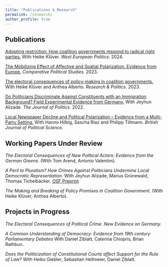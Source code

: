 ```yaml
---
title: "Publications & Research"
permalink: /research/
author_profile: true
---
```


## Publications

[Adopting restriction: How coalition governments respond to radical right parties.](https://www.tandfonline.com/doi/full/10.1080/01402382.2024.2341352)
With Heike Klüver.
*West European Politics.* 2024.


[The Mobilizing Effect of Affective and Spatial Polarization. Evidence from Europe.](https://doi.org/10.1177/00104140231194059)
*Comparative Political Studies.* 2023.


[The electoral consequences of policy-making in coalition governments.](https://journals.sagepub.com/doi/10.1177/20531680231188266)
With Heike Klüver and Anthea Alberto.
*Research & Politics.* 2023.


[Do Politicians Discriminate Against Constituents with an Immigration Background? Field Experimental Evidence from Germany.](https://www.journals.uchicago.edu/doi/10.1086/716293)
With Jeyhun Alizade.
*The Journal of Politics.* 2022.
   

[Local Newspaper Decline and Political Polarization – Evidence from a Multi-Party Setting.](https://doi.org/10.1017/S0007123424000243) With Hanno Hilbig, Sascha Riaz and Philipp Tillmann. *British Journal of Political Science*.



<!-- ## Accepted for Publication -->


## Working Papers Under Review

<!-- *Local Newspaper Decline and Political Polarization in Multi-Party Systems.* (With Hanno Hilbig, Sascha Riaz and Philipp Tillmann). -->

<!--  *Coalition cabinets, radical right parties and government policy: Why coalition governments go tough on immigration.* (With Heike Klüver). -->

*The Electoral Consequences of New Political Actors: Evidence from the German Greens.* (With Tom Arend, Antonio Valentim).

*A Peril to Pluralism? How Crimes Against Politicians Undermine Local Democratic Representation.* With Jeyhun Alizade, Marius Grünewald, Thomas Tichelbäcker. [OSF Preprint](https://osf.io/rnf4d/)

*The Making and Breaking of Policy Promises in Coalition Government.* (With Heike Klüver, Anthea Alberto).


## Projects in Progress

<!-- *Do Covid-19 Restrictions Cause more Crime against Political Representatives?* -->

*The Electoral Consequences of Political Crime. New Evidence on Germany.*

*A Common Understanding of Democracy: Evidence from 19th century Parliamentary Debates* With Daniel Ziblatt, Caterina Chiopris, Brian Rathbun.

*Does the Politicization of Constitutional Courts affect Support for the Rule of Law?* With Heiko Giebler, Sebastian Hellmeier, Daniel Ziblatt.

